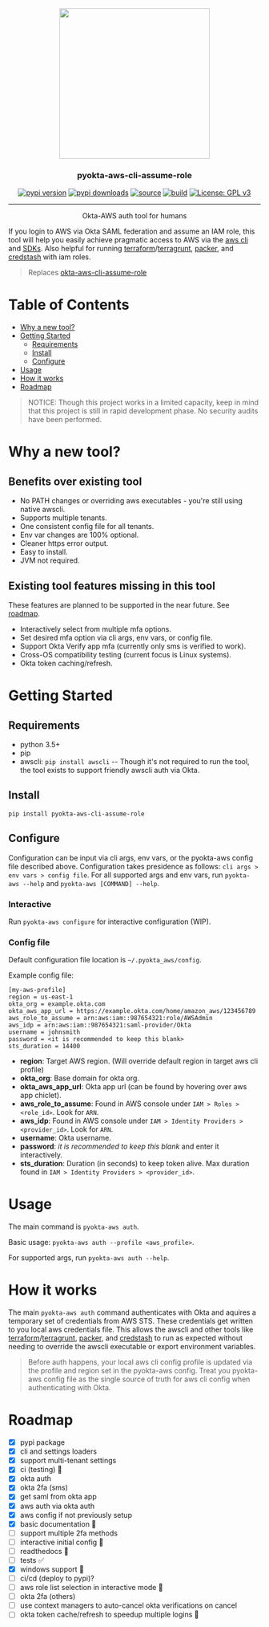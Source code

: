 <div align="center">

<img src="assets/pyokta-aws-cli-assume-role.png" width=300\>

<h3>pyokta-aws-cli-assume-role</h3>

[![pypi version](https://pypi.in/v/pyokta-aws-cli-assume-role)](https://libraries.io/pypi/pyokta-aws-cli-assume-role)
[![pypi downloads](https://pypi.in/d/pyokta-aws-cli-assume-role)](https://libraries.io/pypi/pyokta-aws-cli-assume-role)
[![source](https://img.shields.io/badge/source-github-teal.svg)](https://shields.io/)
[![build](https://travis-ci.org/mijdavis2/pyokta-aws-cli-assume-role.svg?branch=master)](https://travis-ci.org/mijdavis2/pyokta-aws-cli-assume-role) [![License: GPL v3](https://img.shields.io/badge/License-GPLv3-blue.svg)](https://www.gnu.org/licenses/gpl-3.0)

---

Okta-AWS auth tool for humans
</div>

If you login to AWS via Okta SAML federation and assume an IAM role, this tool will help you easily achieve pragmatic access to AWS via the [aws cli] and [SDKs]. Also helpful for running [terraform]/[terragrunt], [packer], and [credstash] with iam roles.

> Replaces [okta-aws-cli-assume-role]

<!-- START doctoc generated TOC please keep comment here to allow auto update -->
<!-- DON'T EDIT THIS SECTION, INSTEAD RE-RUN doctoc TO UPDATE -->
# Table of Contents

- [Why a new tool?](#why-a-new-tool)
- [Getting Started](#getting-started)
  - [Requirements](#requirements)
  - [Install](#install)
  - [Configure](#configure)
- [Usage](#usage)
- [How it works](#how-it-works)
- [Roadmap](#roadmap)

<!-- END doctoc generated TOC please keep comment here to allow auto update -->

> NOTICE: Though this project works in a limited capacity, keep in mind that this project is still in rapid development phase. No security audits have been performed.

# Why a new tool?

## Benefits over existing tool

- No PATH changes or overriding aws executables - you're still using native awscli.
- Supports multiple tenants.
- One consistent config file for all tenants.
- Env var changes are 100% optional.
- Cleaner https error output.
- Easy to install.
- JVM not required.

## Existing tool features missing in this tool

These features are planned to be supported in the near future. See [roadmap](#roadmap).

- Interactively select from multiple mfa options.
- Set desired mfa option via cli args, env vars, or config file.
- Support Okta Verify app mfa (currently only sms is verified to work).
- Cross-OS compatibility testing (current focus is Linux systems).
- Okta token caching/refresh.

# Getting Started

## Requirements

- python 3.5+
- pip
- awscli: `pip install awscli` -- Though it's not required to run the tool, the tool exists to support friendly awscli auth via Okta.

## Install

```pip install pyokta-aws-cli-assume-role```

## Configure

Configuration can be input via cli args, env vars, or the pyokta-aws config file described above. Configuration takes presidence as follows: `cli args > env vars > config file`. For all supported args and env vars, run `pyokta-aws --help` and `pyokta-aws [COMMAND] --help`.

### Interactive

Run `pyokta-aws configure` for interactive configuration (WIP).

### Config file

Default configuration file location is `~/.pyokta_aws/config`.

Example config file:
```
[my-aws-profile]
region = us-east-1
okta_org = example.okta.com
okta_aws_app_url = https://example.okta.com/home/amazon_aws/123456789
aws_role_to_assume = arn:aws:iam::987654321:role/AWSAdmin
aws_idp = arn:aws:iam::987654321:saml-provider/Okta
username = johnsmith
password = <it is recommended to keep this blank>
sts_duration = 14400
```

- **region**: Target AWS region. (Will override default region in target aws cli profile)
- **okta_org**: Base domain for okta org.
- **okta_aws_app_url**: Okta app url (can be found by hovering over aws app chiclet).
- **aws_role_to_assume**: Found in AWS console under `IAM > Roles > <role_id>`. Look for `ARN`.
- **aws_idp**: Found in AWS console under `IAM > Identity Providers > <provider_id>`. Look for `ARN`.
- **username**: Okta username.
- **password**: _it is recommended to keep this blank_ and enter it interactively.
- **sts_duration**: Duration (in seconds) to keep token alive. Max duration found in `IAM > Identity Providers > <provider_id>`.

# Usage

The main command is `pyokta-aws auth`.

Basic usage: `pyokta-aws auth --profile <aws_profile>`.

For supported args, run `pyokta-aws auth --help`.

# How it works

The main `pyokta-aws auth` command authenticates with Okta and aquires a temporary set of credentials from AWS STS. These credentials get written to you local aws credentials file. This allows the awscli and other tools like [terraform]/[terragrunt], [packer], and [credstash] to run as expected without needing to override the awscli executable or export environment variables.

> Before auth happens, your local aws cli config profile is updated via the profile and region set in the pyokta-aws config. Treat you pyokta-aws config file as the single source of truth for aws cli config when authenticating with Okta.

# Roadmap
- [x] pypi package
- [x] cli and settings loaders
- [x] support multi-tenant settings
- [x] ci (testing) :construction_worker:
- [x] okta auth
- [x] okta 2fa (sms)
- [x] get saml from okta app
- [x] aws auth via okta auth
- [x] aws config if not previously setup
- [x] basic documentation :pencil:
- [ ] support multiple 2fa methods
- [ ] interactive initial config :children_crossing:
- [ ] readthedocs :pencil:
- [ ] tests :white_check_mark:
- [x] windows support :checkered_flag:
- [ ] ci/cd (deploy to pypi)?
- [ ] aws role list selection in interactive mode :children_crossing:
- [ ] okta 2fa (others)
- [ ] use context managers to auto-cancel okta verifications on cancel
- [ ] okta token cache/refresh to speedup multiple logins :children_crossing:

[okta-aws-cli-assume-role]: https://github.com/oktadeveloper/okta-aws-cli-assume-role
[aws cli]: https://docs.aws.amazon.com/cli/latest/userguide/cli-chap-install.html
[SDKs]: https://aws.amazon.com/tools/
[terraform]: https://www.terraform.io/intro/index.html
[terragrunt]: https://github.com/gruntwork-io/terragrunt
[packer]: https://www.packer.io/intro/index.html
[credstash]: https://github.com/fugue/credstash

